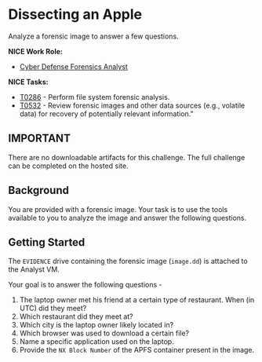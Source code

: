 # Dissecting an Apple

Analyze a forensic image to answer a few questions. 

**NICE Work Role:** 

- [Cyber Defense Forensics Analyst](https://niccs.cisa.gov/workforce-development/nice-framework/workroles?name=Cyber+Defense+Forensics+Analyst&id=All)

**NICE Tasks:**

- [T0286](https://niccs.cisa.gov/workforce-development/nice-framework/tasks?id=T0286&description=All) - Perform file system forensic analysis.  
- [T0532](https://niccs.cisa.gov/workforce-development/nice-framework/tasks?id=T0532&description=All) - Review forensic images and other data sources (e.g., volatile data) for recovery of potentially relevant information."

## IMPORTANT
There are no downloadable artifacts for this challenge. The full challenge can be completed on the hosted site.


## Background

You are provided with a forensic image. Your task is to use the tools available to you to analyze the image and answer the following questions.


## Getting Started

The `EVIDENCE` drive containing the forensic image (`image.dd`) is attached to the Analyst VM.

Your goal is to answer the following questions - 
1. The laptop owner met his friend at a certain type of restaurant. When (in UTC) did they meet?
2. Which restaurant did they meet at?
3. Which city is the laptop owner likely located in? 
4. Which browser was used to download a certain file?
5. Name a specific application used on the laptop.
6. Provide the `NX Block Number` of the APFS container present in the image. 
